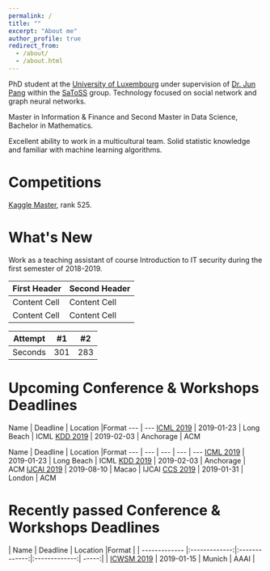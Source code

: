 ```yaml
---
permalink: /
title: ""
excerpt: "About me"
author_profile: true
redirect_from: 
  - /about/
  - /about.html
---
```


PhD student at the [University of Luxembourg](https://wwwen.uni.lu/) under supervision of [Dr. Jun Pang](http://satoss.uni.lu/members/jun/) within the [SaToSS](http://satoss.uni.lu/) group. Technology focused on social network and graph neural networks.

Master in Information & Finance and Second Master in Data Science, Bachelor in Mathematics.

Excellent ability to work in a multicultural team. 
Solid statistic knowledge and familiar with machine learning algorithms. 

Competitions
======
[Kaggle Master](https://www.kaggle.com/zhiqiangzhong), rank 525.

What's New
======
Work as a teaching assistant of course Introduction to IT security during the first semester of 2018-2019.

First Header  | Second Header
------------- | -------------
Content Cell  | Content Cell
Content Cell  | Content Cell


| Attempt | #1  | #2  |
| :---:   | :-: | :-: |
| Seconds | 301 | 283 |

Upcoming Conference & Workshops Deadlines
======

Name          | Deadline      | Location      |Format
--- | ---
[ICML 2019](https://icml.cc/)  | 2019-01-23 | Long Beach | ICML
[KDD 2019](https://www.kdd.org/kdd2019/) | 2019-02-03 | Anchorage | ACM 

Name          | Deadline      | Location      |Format
--- | --- | --- | --- | ---
[ICML 2019](https://icml.cc/) |  2019-01-23 | Long Beach | ICML 
[KDD 2019](https://www.kdd.org/kdd2019/) | 2019-02-03 | Anchorage | ACM 
[IJCAI 2019](http://ijcai19.org/) | 2019-08-10 | Macao | IJCAI 
[CCS 2019](http://ccs2019.sigsac.org/) | 2019-01-31 | London | ACM 

Recently passed Conference & Workshops Deadlines
======
| Name          | Deadline      | Location      |Format |
| ------------- |:-------------:|:-------------:|:-------------:| -----:|
| [ICWSM 2019](https://www.icwsm.org/2019/index.php) |  2019-01-15 | Munich | AAAI |
